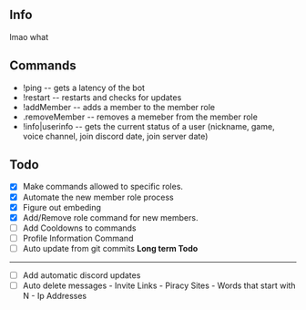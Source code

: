 Info
------
lmao what

**Commands**
------
* !ping -- gets a latency of the bot
* !restart -- restarts and checks for updates
* !addMember -- adds a member to the member role
* .removeMember -- removes a memeber from the member role
* !info|userinfo -- gets the current status of a user (nickname, game, voice channel, join discord date, join server date)

**Todo**
------
- [x] Make commands allowed to specific roles.
- [x] Automate the new member role process
- [x] Figure out embeding
- [x] Add/Remove role command for new members.
- [ ] Add Cooldowns to commands
- [ ] Profile Information Command
- [ ] Auto update from git commits
**Long term Todo**
------
- [ ] Add automatic discord updates
- [ ] Auto delete messages
         - Invite Links
         - Piracy Sites
         - Words that start with N
         - Ip Addresses
